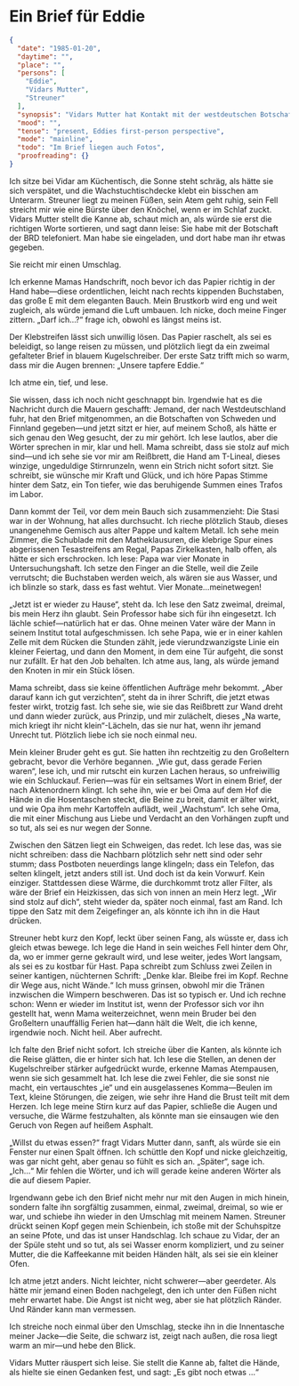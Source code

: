 # Ein Brief für Eddie

```json
{
  "date": "1985-01-20",
  "daytime": "",
  "place": "",
  "persons": [
    "Eddie",
    "Vidars Mutter",
    "Streuner"
  ],
  "synopsis": "Vidars Mutter hat Kontakt mit der westdeutschen Botschaft aufgenommen. Sie haben Briefe für Eddie",
  "mood": "",
  "tense": "present, Eddies first-person perspective",
  "mode": "mainline",
  "todo": "Im Brief liegen auch Fotos",
  "proofreading": {}
}
```

Ich sitze bei Vidar am Küchentisch, die Sonne steht schräg, als hätte sie sich
verspätet, und die Wachstuchtischdecke klebt ein bisschen am Unterarm. Streuner
liegt zu meinen Füßen, sein Atem geht ruhig, sein Fell streicht mir wie eine
Bürste über den Knöchel, wenn er im Schlaf zuckt. Vidars Mutter stellt die Kanne
ab, schaut mich an, als würde sie erst die richtigen Worte sortieren, und sagt
dann leise: Sie habe mit der Botschaft der BRD telefoniert. Man habe sie
eingeladen, und dort habe man ihr etwas gegeben.

Sie reicht mir einen Umschlag.

Ich erkenne Mamas Handschrift, noch bevor ich das Papier richtig in der Hand
habe—diese ordentlichen, leicht nach rechts kippenden Buchstaben, das große E
mit dem eleganten Bauch. Mein Brustkorb wird eng und weit zugleich, als würde
jemand die Luft umbauen. Ich nicke, doch meine Finger zittern. „Darf ich…?“
frage ich, obwohl es längst meins ist.

Der Klebstreifen lässt sich unwillig lösen. Das Papier raschelt, als sei es
beleidigt, so lange reisen zu müssen, und plötzlich liegt da ein zweimal
gefalteter Brief in blauem Kugelschreiber. Der erste Satz trifft mich so warm,
dass mir die Augen brennen: „Unsere tapfere Eddie.“

Ich atme ein, tief, und lese.

Sie wissen, dass ich noch nicht geschnappt bin. Irgendwie hat es die Nachricht
durch die Mauern geschafft: Jemand, der nach Westdeutschland fuhr, hat den Brief
mitgenommen, an die Botschaften von Schweden und Finnland gegeben—und jetzt
sitzt er hier, auf meinem Schoß, als hätte er sich genau den Weg gesucht, der zu
mir gehört. Ich lese lautlos, aber die Wörter sprechen in mir, klar und hell.
Mama schreibt, dass sie stolz auf mich sind—und ich sehe sie vor mir am
Reißbrett, die Hand am T-Lineal, dieses winzige, ungeduldige Stirnrunzeln, wenn
ein Strich nicht sofort sitzt. Sie schreibt, sie wünsche mir Kraft und Glück,
und ich höre Papas Stimme hinter dem Satz, ein Ton tiefer, wie das beruhigende
Summen eines Trafos im Labor.

Dann kommt der Teil, vor dem mein Bauch sich zusammenzieht: Die Stasi war in der
Wohnung, hat alles durchsucht. Ich rieche plötzlich Staub, dieses unangenehme
Gemisch aus alter Pappe und kaltem Metall. Ich sehe mein Zimmer, die Schublade
mit den Matheklausuren, die klebrige Spur eines abgerissenen Tesastreifens am
Regal, Papas Zirkelkasten, halb offen, als hätte er sich erschrocken. Ich lese:
Papa war vier Monate in Untersuchungshaft. Ich setze den Finger an die Stelle,
weil die Zeile verrutscht; die Buchstaben werden weich, als wären sie aus
Wasser, und ich blinzle so stark, dass es fast wehtut. Vier Monate…meinetwegen!

„Jetzt ist er wieder zu Hause“, steht da. Ich lese den Satz zweimal, dreimal,
bis mein Herz ihn glaubt. Sein Professor habe sich für ihn eingesetzt. Ich
lächle schief—natürlich hat er das. Ohne meinen Vater wäre der Mann in seinem
Institut total aufgeschmissen. Ich sehe Papa, wie er in einer kahlen Zelle mit
dem Rücken die Stunden zählt, jede vierundzwanzigste Linie ein kleiner Feiertag,
und dann den Moment, in dem eine Tür aufgeht, die sonst nur zufällt. Er hat den
Job behalten. Ich atme aus, lang, als würde jemand den Knoten in mir ein Stück
lösen.

Mama schreibt, dass sie keine öffentlichen Aufträge mehr bekommt. „Aber darauf
kann ich gut verzichten“, steht da in ihrer Schrift, die jetzt etwas fester
wirkt, trotzig fast. Ich sehe sie, wie sie das Reißbrett zur Wand dreht und dann
wieder zurück, aus Prinzip, und mir zulächelt, dieses „Na warte, mich kriegt ihr
nicht klein“-Lächeln, das sie nur hat, wenn ihr jemand Unrecht tut. Plötzlich
liebe ich sie noch einmal neu.

Mein kleiner Bruder geht es gut. Sie hatten ihn rechtzeitig zu den Großeltern
gebracht, bevor die Verhöre begannen. „Wie gut, dass gerade Ferien waren“, lese
ich, und mir rutscht ein kurzen Lachen heraus, so unfreiwillig wie ein
Schluckauf. Ferien—was für ein seltsames Wort in einem Brief, der nach
Aktenordnern klingt. Ich sehe ihn, wie er bei Oma auf dem Hof die Hände in die
Hosentaschen steckt, die Beine zu breit, damit er älter wirkt, und wie Opa ihm
mehr Kartoffeln auflädt, weil „Wachstum“. Ich sehe Oma, die mit einer Mischung
aus Liebe und Verdacht an den Vorhängen zupft und so tut, als sei es nur wegen
der Sonne.

Zwischen den Sätzen liegt ein Schweigen, das redet. Ich lese das, was sie nicht
schreiben: dass die Nachbarn plötzlich sehr nett sind oder sehr stumm; dass
Postboten neuerdings lange klingeln; dass ein Telefon, das selten klingelt,
jetzt anders still ist. Und doch ist da kein Vorwurf. Kein einziger. Stattdessen
diese Wärme, die durchkommt trotz aller Filter, als wäre der Brief ein
Heizkissen, das sich von innen an mein Herz legt. „Wir sind stolz auf dich“,
steht wieder da, später noch einmal, fast am Rand. Ich tippe den Satz mit dem
Zeigefinger an, als könnte ich ihn in die Haut drücken.

Streuner hebt kurz den Kopf, leckt über seinen Fang, als wüsste er, dass ich
gleich etwas bewege. Ich lege die Hand in sein weiches Fell hinter dem Ohr, da,
wo er immer gerne gekrault wird, und lese weiter, jedes Wort langsam, als sei es
zu kostbar für Hast. Papa schreibt zum Schluss zwei Zeilen in seiner kantigen,
nüchternen Schrift: „Denke klar. Bleibe frei im Kopf. Rechne dir Wege aus, nicht
Wände.“ Ich muss grinsen, obwohl mir die Tränen inzwischen die Wimpern
beschweren. Das ist so typisch er. Und ich rechne schon: Wenn er wieder im
Institut ist, wenn der Professor sich vor ihn gestellt hat, wenn Mama
weiterzeichnet, wenn mein Bruder bei den Großeltern unauffällig Ferien hat—dann
hält die Welt, die ich kenne, irgendwie noch. Nicht heil. Aber aufrecht.

Ich falte den Brief nicht sofort. Ich streiche über die Kanten, als könnte ich
die Reise glätten, die er hinter sich hat. Ich lese die Stellen, an denen der
Kugelschreiber stärker aufgedrückt wurde, erkenne Mamas Atempausen, wenn sie
sich gesammelt hat. Ich lese die zwei Fehler, die sie sonst nie macht, ein
vertauschtes „ie“ und ein ausgelassenes Komma—Beulen im Text, kleine Störungen,
die zeigen, wie sehr ihre Hand die Brust teilt mit dem Herzen. Ich lege meine
Stirn kurz auf das Papier, schließe die Augen und versuche, die Wärme
festzuhalten, als könnte man sie einsaugen wie den Geruch von Regen auf heißem
Asphalt.

„Willst du etwas essen?“ fragt Vidars Mutter dann, sanft, als würde sie ein
Fenster nur einen Spalt öffnen. Ich schüttle den Kopf und nicke gleichzeitig,
was gar nicht geht, aber genau so fühlt es sich an. „Später“, sage ich. „Ich…“
Mir fehlen die Wörter, und ich will gerade keine anderen Wörter als die auf
diesem Papier.

Irgendwann gebe ich den Brief nicht mehr nur mit den Augen in mich hinein,
sondern falte ihn sorgfältig zusammen, einmal, zweimal, dreimal, so wie er war,
und schiebe ihn wieder in den Umschlag mit meinem Namen. Streuner drückt seinen
Kopf gegen mein Schienbein, ich stoße mit der Schuhspitze an seine Pfote, und
das ist unser Handschlag. Ich schaue zu Vidar, der an der Spüle steht und so
tut, als sei Wasser enorm kompliziert, und zu seiner Mutter, die die Kaffeekanne
mit beiden Händen hält, als sei sie ein kleiner Ofen.

Ich atme jetzt anders. Nicht leichter, nicht schwerer—aber geerdeter. Als hätte
mir jemand einen Boden nachgelegt, den ich unter den Füßen nicht mehr erwartet
habe. Die Angst ist nicht weg, aber sie hat plötzlich Ränder. Und Ränder kann
man vermessen.

Ich streiche noch einmal über den Umschlag, stecke ihn in die Innentasche meiner
Jacke—die Seite, die schwarz ist, zeigt nach außen, die rosa liegt warm an
mir—und hebe den Blick.

Vidars Mutter räuspert sich leise. Sie stellt die Kanne ab, faltet die Hände,
als hielte sie einen Gedanken fest, und sagt: „Es gibt noch etwas …“
